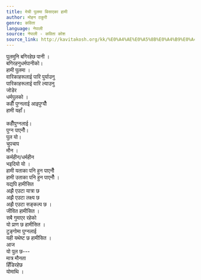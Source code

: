 ```yaml
---
title: मेची पुलमा बिसाएका हामी
author: मोहन ठकुरी
genre: कविता
language: नेपाली
source: नेपाली - कविता कोश
source_link: http://kavitakosh.org/kk/%E0%A4%AE%E0%A5%8B%E0%A4%B9%E0%A4%A8_%E0%A4%A0%E0%A4%95%E0%A5%81%E0%A4%B0%E0%A5%80
---
```


पुलमुनि बगिरहेछ पानी ।  
बगिरहनुधर्मपानीको।  
हामी पुलमा ।  
वारिकाहरूलाई पारि पुर्याउनु  
पारिकाहरूलाई वारि ल्याउनु  
जोडेर  
धर्मपुलको ।  
कहीँ पुग्नलाई आइपुग्यौँ  
हामी यहाँ।  
   
कहीँपुग्नलाई।  
पुग्न पाएनौँ।  
पुल यो।  
चुपचाप  
मौन ।  
कर्महीन/धर्महीन  
भइदियो यो ।  
हामी यताका पनि हुन पाएनौँ  
हामी उताका पनि हुन पाएनौँ ।  
यद्यपि हामीसित  
अझै एउटा यात्रा छ  
अझै एउटा लक्ष्य छ  
अझै एउटा सङ्कल्प छ ।  
जीवित हामीसित ।  
सबै गुमाएर रहेको  
यो प्राण छ हामीसित ।  
टुङ्गोमा पुग्नलाई  
यही यथेष्ट छ हामीसित ।  
आज  
यो पुल छ---  
मात्र मौनता  
हिँडिरहेछ  
योमाथि ।
